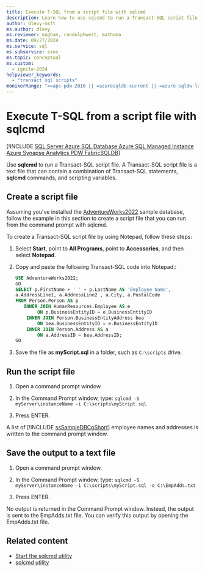 ```yaml
---
title: Execute T-SQL from a script file with sqlcmd
description: Learn how to use sqlcmd to run a Transact-SQL script file. It can contain Transact-SQL statements, sqlcmd commands, and scripting variables.
author: dlevy-msft
ms.author: dlevy
ms.reviewer: maghan, randolphwest, mathoma
ms.date: 09/27/2024
ms.service: sql
ms.subservice: ssms
ms.topic: conceptual
ms.custom:
  - ignite-2024
helpviewer_keywords:
  - "transact sql scripts"
monikerRange: ">=aps-pdw-2016 || =azuresqldb-current || =azure-sqldw-latest || >=sql-server-2016 || >=sql-server-linux-2017 || =azuresqldb-mi-current || =fabric"
---
```

# Execute T-SQL from a script file with sqlcmd

[!INCLUDE [SQL Server Azure SQL Database Azure SQL Managed Instance Azure Synapse Analytics PDW FabricSQLDB](../../includes/applies-to-version/sql-asdb-asdbmi-asa-pdw-fabricsqldb.md)]

Use **sqlcmd** to run a Transact-SQL script file. A Transact-SQL script file is a text file that can contain a combination of Transact-SQL statements, **sqlcmd** commands, and scripting variables.

## Create a script file

Assuming you've installed the [AdventureWorks2022](../../samples/adventureworks-install-configure.md#download-backup-files) sample database, follow the example in this section to create a script file that you can run from the command prompt with sqlcmd. 

To create a Transact-SQL script file by using Notepad, follow these steps:

1. Select **Start**, point to **All Programs**, point to **Accessories**, and then select **Notepad**.

1. Copy and paste the following Transact-SQL code into Notepad::

   ```sql
   USE AdventureWorks2022;
   GO
   SELECT p.FirstName + ' ' + p.LastName AS 'Employee Name',
   a.AddressLine1, a.AddressLine2 , a.City, a.PostalCode
   FROM Person.Person AS p
      INNER JOIN HumanResources.Employee AS e
           ON p.BusinessEntityID = e.BusinessEntityID
       INNER JOIN Person.BusinessEntityAddress bea
           ON bea.BusinessEntityID = e.BusinessEntityID
       INNER JOIN Person.Address AS a
           ON a.AddressID = bea.AddressID;
   GO
   ```

1. Save the file as **myScript.sql** in a folder, such as  `C:\scripts` drive.

## Run the script file

1. Open a command prompt window.

1. In the Command Prompt window, type: `sqlcmd -S myServer\instanceName -i C:\scripts\myScript.sql`

1. Press ENTER.

A list of [!INCLUDE [ssSampleDBCoShort](../../includes/sssampledbcoshort-md.md)] employee names and addresses is written to the command prompt window.

## Save the output to a text file

1. Open a command prompt window.

1. In the Command Prompt window, type: `sqlcmd -S myServer\instanceName -i C:\scripts\myScript.sql -o C:\EmpAdds.txt`

1. Press ENTER.

No output is returned in the Command Prompt window. Instead, the output is sent to the EmpAdds.txt file. You can verify this output by opening the EmpAdds.txt file.

## Related content

- [Start the sqlcmd utility](sqlcmd-start-utility.md)
- [sqlcmd utility](sqlcmd-utility.md)
